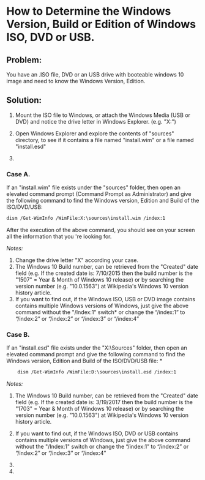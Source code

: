 # How to Determine the Windows Version, Build or Edition of  Windows ISO, DVD or USB.

## Problem:
You have an .ISO file, DVD or an USB drive with booteable windows 10 image and need to know the Windows Version, Edition.

## Solution:

1. Mount the ISO file to Windows, or attach the Windows Media (USB or DVD) and notice the drive letter in Windows Explorer. (e.g. "X:")

2. Open Windows Explorer and explore the contents of "sources" directory, to see if it contains a file named "install.wim" or a file named "install.esd"

3. 

### Case A. 
If an "install.wim" file exists under the "sources" folder, then open an elevated command prompt (Command Prompt as Administrator) and give the following command to find the Windows version, Edition and Build of the ISO/DVD/USB:

```bash
dism /Get-WimInfo /WimFile:X:\sources\install.wim /index:1
```

After the execution of the above command, you should see on your screen all the information that you 're looking for.

*Notes:*  
1. Change the drive letter "X" according your case.  
2. The Windows 10 Build number, can be retrieved from the "Created" date field (e.g. If the created date is: 7/10/2015 then the build number is the "1507" = Year & Month of Windows 10 release) or by searching the version number (e.g. "10.0.1563") at Wikipedia's Windows 10 version history article.  
3. If you want to find out, if the Windows ISO, USB or DVD image contains contains multiple Windows versions of Windows, just give the above command without the "/Index:1" switch* or change the “/index:1” to “/index:2” or “/index:2”  or “/index:3” or “/index:4”  

### Case B. 
If an "install.esd" file exists under the "X:\Sources" folder, then open an elevated command prompt and give the following command to find the Windows version, Edition and Build of the ISO/DVD/USB file: *

```bash
    dism /Get-WimInfo /WimFile:D:\sources\install.esd /index:1
```
*Notes:*
1. The Windows 10 Build number, can be retrieved from the "Created" date field (e.g. If the created date is: 3/19/2017 then the build number is the "1703" = Year & Month of Windows 10 release) or by searching the version number (e.g. "10.0.1563") at Wikipedia's Windows 10 version history article.
2. If you want to find out, if the Windows ISO, DVD or USB contains contains multiple versions of Windows, just give the above command without the "/Index:1" switch or change the “/index:1” to “/index:2” or “/index:2”  or “/index:3” or “/index:4”



3.

4.

